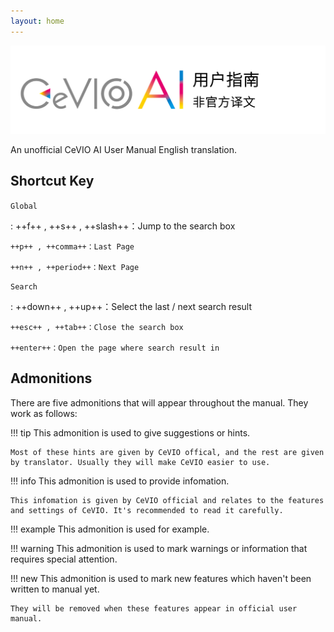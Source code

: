 ```yaml
---
layout: home
---
```


![header](intro/images/header_image_title.jpg)

An unofficial CeVIO AI User Manual English translation.

## Shortcut Key

`Global`

:   ++f++ , ++s++ , ++slash++：Jump to the search box

    ++p++ , ++comma++：Last Page

    ++n++ , ++period++：Next Page

`Search`

:   ++down++ , ++up++：Select the last / next search result

    ++esc++ , ++tab++：Close the search box

    ++enter++：Open the page where search result in

## Admonitions

There are five admonitions that will appear throughout the manual. They work as follows:

!!! tip
    This admonition is used to give suggestions or hints.
    
    Most of these hints are given by CeVIO offical, and the rest are given by translator. Usually they will make CeVIO easier to use.

!!! info
    This admonition is used to provide infomation.
    
    This infomation is given by CeVIO official and relates to the features and settings of CeVIO. It's recommended to read it carefully.

!!! example
    This admonition is used for example.

!!! warning
    This admonition is used to mark warnings or information that requires special attention.

!!! new
    This admonition is used to mark new features which haven't been written to manual yet.

    They will be removed when these features appear in official user manual.

<!-- ## 免责声明

> お客様が当サイトからリンクが張られている第三者のウェブサイト、または当サイトへリンクを張っている第三者のウェブサイトから取得された各種情報のご利用によって生じたいかなる損害についても責任を負いません。
>
> The Company accepts no liability for any loss or damage arising from your use of information obtained from third-party websites linked to this website or from third-party websites that have links to this website. -->
